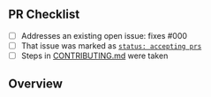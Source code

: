 <!-- 👋 Hi, thanks for sending a PR to package-json-validator! ☑️
Please fill out all fields below and make sure each item is true and [x] checked.
Otherwise we may not be able to review your PR. -->

## PR Checklist

- [ ] Addresses an existing open issue: fixes #000
- [ ] That issue was marked as [`status: accepting prs`](https://github.com/JoshuaKGoldberg/package-json-validator/issues?q=is%3Aopen+is%3Aissue+label%3A%22status%3A+accepting+prs%22)
- [ ] Steps in [CONTRIBUTING.md](https://github.com/JoshuaKGoldberg/package-json-validator/blob/main/.github/CONTRIBUTING.md) were taken

## Overview

<!-- Description of what is changed and how the code change does that. -->

